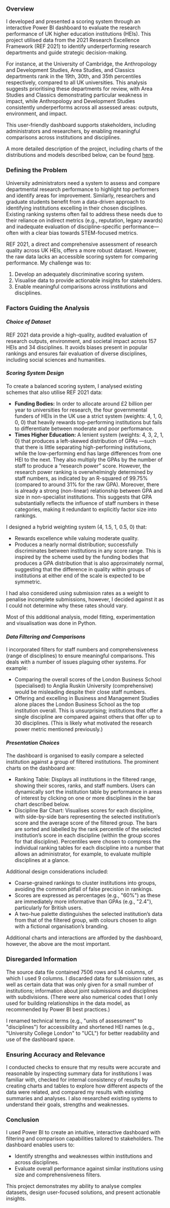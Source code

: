 
<div style="margin-right: 70px;">

### **Overview**

I developed and presented a scoring system through an interactive Power BI dashboard to evaluate the research performance of UK higher education institutions (HEIs). This project utilised data from the 2021 Research Excellence Framework (REF 2021) to identify underperforming research departments and guide strategic decision-making.

For instance, at the University of Cambridge, the Anthropology and Development Studies, Area Studies, and Classics departments rank in the 19th, 30th, and 35th percentiles respectively, compared to all UK universities. This analysis suggests prioritising these departments for review, with Area Studies and Classics demonstrating particular weakness in impact, while Anthropology and Development Studies consistently underperforms across all assessed areas: outputs, environment, and impact.

This user-friendly dashboard supports stakeholders, including administrators and researchers, by enabling meaningful comparisons across institutions and disciplines.

A more detailed description of the project, including charts of the distributions and models described below, can be found [here](https://github.com/Dank-o/UK-University-Research-Performance-PowerBI/blob/main/Detailed%20project%20description.pdf).

### **Defining the Problem**

University administrators need a system to assess and compare departmental research performance to highlight top performers and identify areas for improvement. Similarly, researchers and graduate students benefit from a data-driven approach to identifying institutions excelling in their chosen disciplines. Existing ranking systems often fail to address these needs due to their reliance on indirect metrics (e.g., reputation, legacy awards) and inadequate evaluation of discipline-specific performance—often with a clear bias towards STEM-focused metrics.

REF 2021, a direct and comprehensive assessment of research quality across UK HEIs, offers a more robust dataset. However, the raw data lacks an accessible scoring system for comparing performance. My challenge was to:

1. Develop an adequately discriminative scoring system.
2. Visualise data to provide actionable insights for stakeholders.
3. Enable meaningful comparisons across institutions and disciplines.

### **Factors Guiding the Analysis**

#### **_Choice of Dataset_**

REF 2021 data provide a high-quality, audited evaluation of research outputs, environment, and societal impact across 157 HEIs and 34 disciplines. It avoids biases present in popular rankings and ensures fair evaluation of diverse disciplines, including social sciences and humanities.

#### **_Scoring System Design_**

To create a balanced scoring system, I analysed existing schemes that also utilise REF 2021 data:

- **Funding Bodies:** In order to allocate around £2 billion per year to universities for research, the four governmental funders of HEIs in the UK use a strict system (weights: 4, 1, 0, 0, 0) that heavily rewards top-performing institutions but fails to differentiate between moderate and poor performance.
- **Times Higher Education:** A lenient system (weights: 4, 3, 2, 1, 0) that produces a left-skewed distribution of GPAs —such that there is little separating high-performing institutions, while the low-performing end has large differences from one HEI to the next. They also multiply the GPAs by the number of staff to produce a “research power” score. However, the research power ranking is overwhelmingly determined by staff numbers, as indicated by an R-squared of 99.75% (compared to around 31% for the raw GPA). Moreover, there is already a strong (non-linear) relationship between GPA and size in non-specialist institutions. This suggests that GPA substantially reflects the influence of staff numbers in these categories, making it redundant to explicitly factor size into rankings.

I designed a hybrid weighting system (4, 1.5, 1, 0.5, 0) that:

- Rewards excellence while valuing moderate quality.
- Produces a nearly normal distribution; successfully discriminates between institutions in any score range. This is inspired by the scheme used by the funding bodies that produces a GPA distribution that is also approximately normal, suggesting that the difference in quality within groups of institutions at either end of the scale is expected to be symmetric.

I had also considered using submission rates as a weight to penalise incomplete submissions, however, I decided against it as I could not determine why these rates should vary.

Most of this additional analysis, model fitting, experimentation and visualisation was done in Python.

#### **_Data Filtering and Comparisons_**

I incorporated filters for staff numbers and comprehensiveness (range of disciplines) to ensure meaningful comparisons. This deals with a number of issues plaguing other systems. For example:

- Comparing the overall scores of the London Business School (specialised) to Anglia Ruskin University (comprehensive) would be misleading despite their close staff numbers.
- Offering and excelling in Business and Management Studies alone places the London Business School as the top institution overall. This is unsurprising; institutions that offer a single discipline are compared against others that offer up to 30 disciplines. (This is likely what motivated the research power metric mentioned previously.)

#### **_Presentation Choices_**

The dashboard is organised to easily compare a selected institution against a group of filtered institutions. The prominent charts on the dashboard are:

- Ranking Table: Displays all institutions in the filtered range, showing their scores, ranks, and staff numbers. Users can dynamically sort the institution table by performance in areas of interest by clicking on one or more disciplines in the bar chart described below.
- Discipline Bar Chart: Visualises scores for each discipline, with side-by-side bars representing the selected institution’s score and the average score of the filtered group. The bars are sorted and labelled by the rank percentile of the selected institution’s score in each discipline (within the group scores for that discipline). Percentiles were chosen to compress the individual ranking tables for each discipline into a number that allows an administrator, for example, to evaluate multiple disciplines at a glance.

Additional design considerations included:

- Coarse-grained rankings to cluster institutions into groups, avoiding the common pitfall of false precision in rankings.
- Scores are expressed as percentages (e.g., "60%") as these are immediately more informative than GPAs (e.g., "2.4"), particularly for British users.
- A two-hue palette distinguishes the selected institution’s data from that of the filtered group, with colours chosen to align with a fictional organisation’s branding.

Additional charts and interactions are afforded by the dashboard, however, the above are the most important.

### **Disregarded Information**

The source data file contained 7506 rows and 14 columns, of which I used 9 columns. I discarded data for submission rates, as well as certain data that was only given for a small number of institutions; information about joint submissions and disciplines with subdivisions. (There were also numerical codes that I only used for building relationships in the data model, as recommended by Power BI best practices.)

I renamed technical terms (e.g., "units of assessment" to "disciplines") for accessibility and shortened HEI names (e.g., "University College London" to "UCL") for better readability and use of the dashboard space.

### **Ensuring Accuracy and Relevance**

I conducted checks to ensure that my results were accurate and reasonable by inspecting summary data for institutions I was familiar with, checked for internal consistency of results by creating charts and tables to explore how different aspects of the data were related, and compared my results with existing summaries and analyses. I also researched existing systems to understand their goals, strengths and weaknesses.

### **Conclusion**

I used Power BI to create an intuitive, interactive dashboard with filtering and comparison capabilities tailored to stakeholders. The dashboard enables users to:

- Identify strengths and weaknesses within institutions and across disciplines.
- Evaluate overall performance against similar institutions using size and comprehensiveness filters.

This project demonstrates my ability to analyse complex datasets, design user-focused solutions, and present actionable insights.

</div>
